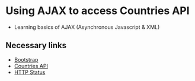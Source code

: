 # Using AJAX to access Countries API

- Learning basics of AJAX (Asynchronous Javascript & XML)

## Necessary links
- [Bootstrap](https://getbootstrap.com/docs/5.3/getting-started/introduction/)
- [Countries API](https://restcountries.com)
- [HTTP Status](https://httpstatusdogs.com/)
